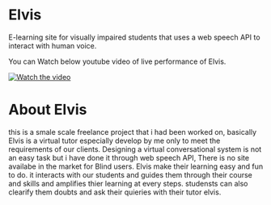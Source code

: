 # Elvis
E-learning site for visually impaired students that uses a web speech API  to interact with human voice.

You can Watch below youtube video of live performance of Elvis.

[![Watch the video](https://img.youtube.com/vi/i-J4fLNp4X8/maxresdefault.jpg)](https://youtu.be/i-J4fLNp4X8)


# About Elvis
this is a smale scale freelance project that i had been worked on, 
basically Elvis is a virtual tutor especially develop by me only to meet the requirements of our clients.
Designing a virtual conversational system is not an easy task but i have done it through web speech API,
There is no site availabe in the market for Blind users. Elvis make their learning easy and fun to do. 
it interacts with our students and guides them through their course and skills and amplifies thier learning at every steps. 
studensts can also clearify them doubts and ask their quieries with their tutor elvis. 
